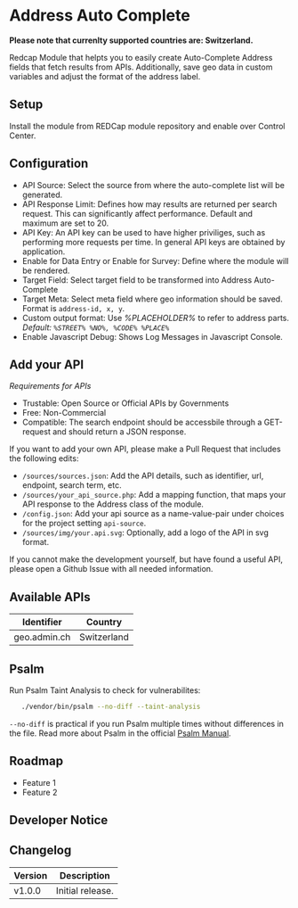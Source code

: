 # Address Auto Complete
**Please note that currenlty supported countries are: Switzerland.**

Redcap Module that helpts you to easily create Auto-Complete Address fields that fetch results from APIs. Additionally, save geo data in custom variables and adjust the format of the address label.

## Setup

Install the module from REDCap module repository and enable over Control Center.

## Configuration

- API Source: Select the source from where the auto-complete list will be generated.
- API Response Limit: Defines how may results are returned per search request. This can significantly affect performance. Default and maximum are set to 20.
- API Key: An API key can be used to have higher priviliges, such as performing more requests per time. In general API keys are obtained by application.
- Enable for Data Entry or Enable for Survey: Define where the module will be rendered.
- Target Field: Select target field to be transformed into Address Auto-Complete
- Target Meta: Select meta field where geo information should be saved. Format is <code>address-id, x, y</code>.
- Custom output format: Use <i>%PLACEHOLDER%</i> to refer to address parts. <i>Default: <code>%STREET% %NO%, %CODE% %PLACE%</code></i>
- Enable Javascript Debug: Shows Log Messages in Javascript Console.

## Add your API

*Requirements for APIs*

- Trustable: Open Source or Official APIs by Governments
- Free: Non-Commercial
- Compatible: The search endpoint should be accessbile through a GET-request and should return a JSON response.

If you want to add your own API, please make a Pull Request that includes the following edits:

- `/sources/sources.json`: Add the API details, such as identifier, url, endpoint, search term, etc.
- `/sources/your_api_source.php`: Add a mapping function, that maps your API response to the Address class of the module.
- `/config.json`: Add your api source as a name-value-pair under choices for the project setting `api-source`.
- `/sources/img/your.api.svg`: Optionally, add a logo of the API in svg format. 


If you cannot make the development yourself, but have found a useful API, please open a Github Issue with all needed information.

## Available APIs

Identifier    | Country
------------- | --------------------
geo.admin.ch  | Switzerland

## Psalm

Run Psalm Taint Analysis to check for vulnerabilites:

```bash
   ./vendor/bin/psalm --no-diff --taint-analysis
``` 

`--no-diff` is practical if you run Psalm multiple times without differences in the file.
Read more about Psalm in the official [Psalm Manual](https://psalm.dev/docs/).

## Roadmap

- Feature 1
- Feature 2

## Developer Notice

## Changelog

Version | Description
------- | --------------------
v1.0.0  | Initial release.
